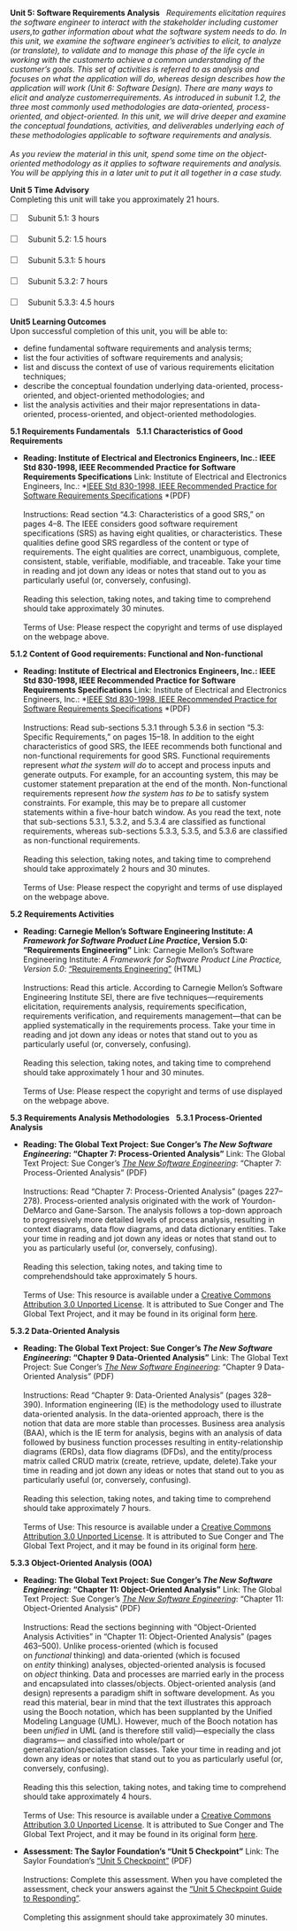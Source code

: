 **Unit 5: Software Requirements Analysis** <span id="5"></span> 
*Requirements elicitation requires the software engineer to interact
with the stakeholder including customer users,to gather information
about what the software system needs to do. In this unit, we examine the
software engineer’s activities to elicit, to analyze (or translate), to
validate and to manage this phase of the life cycle in working with the*
*customerto achieve a common understanding of the* *customer’s goals.
This set of activities is referred to as analysis and focuses on what
the application will do, whereas design describes how the application
will work (*Unit 6: Software Design*). There are many ways to elicit and
analyze* *customerrequirements. As introduced in subunit 1.2, the three
most commonly used methodologies are data-oriented, process-oriented,
and object-oriented. In this unit, we will drive deeper and examine the
conceptual foundations, activities, and deliverables underlying each of
these methodologies applicable to software requirements and analysis.*  
    
 *As you review the material in this unit, spend some time on the
object-oriented methodology as it applies to software requirements and
analysis. You will be applying this in a later unit to put it all
together in a case study.*

**Unit 5 Time Advisory**  
Completing this unit will take you approximately 21 hours.  
  
 <span
style="color: rgb(85, 85, 85); font-family: 'Myriad Pro', 'Gill Sans', 'Gill Sans MT', Calibri, sans-serif; font-size: 16px; line-height: 24px;">☐
   </span>Subunit 5.1: 3 hours  
  
 <span
style="color: rgb(85, 85, 85); font-family: 'Myriad Pro', 'Gill Sans', 'Gill Sans MT', Calibri, sans-serif; font-size: 16px; line-height: 24px;">☐
   </span>Subunit 5.2: 1.5 hours  
  
 <span
style="color: rgb(85, 85, 85); font-family: 'Myriad Pro', 'Gill Sans', 'Gill Sans MT', Calibri, sans-serif; font-size: 16px; line-height: 24px;">☐
   </span>Subunit 5.3.1: 5 hours  
  
 <span
style="color: rgb(85, 85, 85); font-family: 'Myriad Pro', 'Gill Sans', 'Gill Sans MT', Calibri, sans-serif; font-size: 16px; line-height: 24px;">☐
   </span>Subunit 5.3.2: 7 hours  
  
 <span
style="color: rgb(85, 85, 85); font-family: 'Myriad Pro', 'Gill Sans', 'Gill Sans MT', Calibri, sans-serif; font-size: 16px; line-height: 24px;">☐
   </span>Subunit 5.3.3: 4.5 hours

**Unit5 Learning Outcomes**  
Upon successful completion of this unit, you will be able to:  
-   define fundamental software requirements and analysis terms;
-   list the four activities of software requirements and analysis;
-   list and discuss the context of use of various requirements
    elicitation techniques;
-   describe the conceptual foundation underlying data-oriented,
    process-oriented, and object-oriented methodologies; and
-   list the analysis activities and their major representations in
    data-oriented, process-oriented, and object-oriented methodologies.

**5.1 Requirements Fundamentals** <span id="5.1"></span> 
**5.1.1 Characteristics of Good Requirements** <span id="5.1.1"></span> 
-   **Reading: Institute of Electrical and Electronics Engineers, Inc.:
    IEEE Std 830-1998, IEEE Recommended Practice for Software
    Requirements Specifications**
    Link: Institute of Electrical and Electronics Engineers, Inc.:
    *[IEEE Std 830-1998, IEEE Recommended Practice for Software
    Requirements
    Specifications](http://www.math.uaa.alaska.edu/~afkjm/cs401/IEEE830.pdf) *(PDF)  
        
     Instructions: Read section “4.3: Characteristics of a good SRS,” on
    pages 4–8. The IEEE considers good software requirement
    specifications (SRS) as having eight qualities, or characteristics.
    These qualities define good SRS regardless of the content or type of
    requirements. The eight qualities are correct, unambiguous,
    complete, consistent, stable, verifiable, modifiable, and traceable.
    Take your time in reading and jot down any ideas or notes that stand
    out to you as particularly useful (or, conversely, confusing).  
        
     Reading this selection, taking notes, and taking time to comprehend
    should take approximately 30 minutes.  
        
     Terms of Use: Please respect the copyright and terms of use
    displayed on the webpage above.

**5.1.2 Content of Good requirements: Functional and Non-functional**
<span id="5.1.2"></span> 
-   **Reading: Institute of Electrical and Electronics Engineers, Inc.:
    IEEE Std 830-1998, IEEE Recommended Practice for Software
    Requirements Specifications**
    Link: Institute of Electrical and Electronics Engineers, Inc.:
    *[IEEE Std 830-1998, IEEE Recommended Practice for Software
    Requirements
    Specifications](http://www.math.uaa.alaska.edu/~afkjm/cs401/IEEE830.pdf) *(PDF)  
        
     Instructions: Read sub-sections 5.3.1 through 5.3.6 in section
    “5.3: Specific Requirements,” on pages 15–18. In addition to the
    eight characteristics of good SRS, the IEEE recommends both
    functional and non-functional requirements for good SRS. Functional
    requirements represent *what the system will* *do* to accept and
    process inputs and generate outputs. For example, for an accounting
    system, this may be customer statement preparation at the end of the
    month. Non-functional requirements represent *how the system has to
    be* to satisfy system constraints. For example, this may be to
    prepare all customer statements within a five-hour batch window. As
    you read the text, note that sub-sections 5.3.1, 5.3.2, and 5.3.4
    are classified as functional requirements, whereas sub-sections
    5.3.3, 5.3.5, and 5.3.6 are classified as non-functional
    requirements.  
        
     Reading this selection, taking notes, and taking time to comprehend
    should take approximately 2 hours and 30 minutes.  
        
     Terms of Use: Please respect the copyright and terms of use
    displayed on the webpage above.

**5.2 Requirements Activities** <span id="5.2"></span> 
-   **Reading: Carnegie Mellon’s Software Engineering Institute: *A
    Framework for Software Product Line Practice*, Version 5.0:
    “Requirements Engineering”**
    Link: Carnegie Mellon’s Software Engineering Institute: *A Framework
    for Software Product Line Practice, Version 5.0*: [“Requirements
    Engineering”](http://www.sei.cmu.edu/productlines/frame_report/req_eng.htm) (HTML)  
        
     Instructions: Read this article. According to Carnegie Mellon’s
    Software Engineering Institute SEI, there are five
    techniques—requirements elicitation, requirements analysis,
    requirements specification, requirements verification, and
    requirements management—that can be applied systematically in the
    requirements process. Take your time in reading and jot down any
    ideas or notes that stand out to you as particularly useful (or,
    conversely, confusing).  
        
     Reading this selection, taking notes, and taking time to comprehend
    should take approximately 1 hour and 30 minutes.  
        
     Terms of Use: Please respect the copyright and terms of use
    displayed on the webpage above.

**5.3 Requirements Analysis Methodologies** <span id="5.3"></span> 
**5.3.1 Process-Oriented Analysis** <span id="5.3.1"></span> 
-   **Reading: The Global Text Project: Sue Conger’s *The New Software
    Engineering*: “Chapter 7: Process-Oriented Analysis”**
    Link: The Global Text Project: Sue Conger’s [*The New Software
    Engineering*](http://dl.dropbox.com/u/31779972/The%20New%20Software%20Engineering.pdf):
    “Chapter 7: Process-Oriented Analysis” (PDF)  
        
     Instructions: Read “Chapter 7: Process-Oriented Analysis” (pages
    227–278). Process-oriented analysis originated with the work of
    Yourdon-DeMarco and Gane-Sarson. The analysis follows a top-down
    approach to progressively more detailed levels of process analysis,
    resulting in context diagrams, data flow diagrams, and data
    dictionary entities. Take your time in reading and jot down any
    ideas or notes that stand out to you as particularly useful (or,
    conversely, confusing).  
        
     Reading this selection, taking notes, and taking time to
    comprehendshould take approximately 5 hours.  
        
     Terms of Use: This resource is available under a [Creative Commons
    Attribution 3.0 Unported
    License](http://creativecommons.org/licenses/by/3.0/). It is
    attributed to Sue Conger and The Global Text Project, and it may be
    found in its original form
    [here](http://dl.dropbox.com/u/31779972/The%20New%20Software%20Engineering.pdf).

**5.3.2 Data-Oriented Analysis** <span id="5.3.2"></span> 
-   **Reading: The Global Text Project: Sue Conger’s *The New Software
    Engineering*: “Chapter 9 Data-Oriented Analysis”**
    Link: The Global Text Project: Sue Conger’s [*The New Software
    Engineering*](http://dl.dropbox.com/u/31779972/The%20New%20Software%20Engineering.pdf):
    “Chapter 9 Data-Oriented Analysis” (PDF)  
        
     Instructions: Read “Chapter 9: Data-Oriented Analysis” (pages
    328–390). Information engineering (IE) is the methodology used to
    illustrate data-oriented analysis. In the data-oriented approach,
    there is the notion that data are more stable than processes.
    Business area analysis (BAA), which is the IE term for analysis,
    begins with an analysis of data followed by business function
    processes resulting in entity-relationship diagrams (ERDs), data
    flow diagrams (DFDs), and the entity/process matrix called CRUD
    matrix (create, retrieve, update, delete).Take your time in reading
    and jot down any ideas or notes that stand out to you as
    particularly useful (or, conversely, confusing).  
        
     Reading this selection, taking notes, and taking time to comprehend
    should take approximately 7 hours.  
        
     Terms of Use: This resource is available under a [Creative Commons
    Attribution 3.0 Unported
    License](http://creativecommons.org/licenses/by/3.0/). It is
    attributed to Sue Conger and The Global Text Project, and it may be
    found in its original
    form [here](http://dl.dropbox.com/u/31779972/The%20New%20Software%20Engineering.pdf).

**5.3.3 Object-Oriented Analysis (OOA)** <span id="5.3.3"></span> 
-   **Reading: The Global Text Project: Sue Conger’s *The New Software
    Engineering*: “Chapter 11: Object-Oriented Analysis”**
    Link: The Global Text Project: Sue Conger’s [*The New Software
    Engineering*](http://dl.dropbox.com/u/31779972/The%20New%20Software%20Engineering.pdf):
    “Chapter 11: Object-Oriented Analysis<span
    style="font-family: Arial, sans-serif; color: black;">”</span> (PDF)  
        
     Instructions: Read the sections beginning with “Object-Oriented
    Analysis Activities” in “Chapter 11: Object-Oriented Analysis”
    (pages 463–500). Unlike process-oriented (which is focused
    on *functional* thinking) and data-oriented (which is focused
    on *entity* thinking) analyses, objected-oriented analysis is
    focused on *object* thinking. Data and processes are married early
    in the process and encapsulated into classes/objects.
    Object-oriented analysis (and design) represents a paradigm shift in
    software development. As you read this material, bear in mind that
    the text illustrates this approach using the Booch notation, which
    has been supplanted by the Unified Modeling Language (UML). However,
    much of the Booch notation has been *unified* in UML (and is
    therefore still valid)—especially the class diagrams— and classified
    into whole/part or generalization/specialization classes. Take your
    time in reading and jot down any ideas or notes that stand out to
    you as particularly useful (or, conversely, confusing).  
        
     Reading this this selection, taking notes, and taking time to
    comprehend should take approximately 4 hours.  
        
     Terms of Use: This resource is available under a [Creative Commons
    Attribution 3.0 Unported
    License](http://creativecommons.org/licenses/by/3.0/). It is
    attributed to Sue Conger and The Global Text Project, and it may be
    found in its original
    form [here](http://dl.dropbox.com/u/31779972/The%20New%20Software%20Engineering.pdf).

-   **Assessment: The Saylor Foundation’s “Unit 5 Checkpoint”**
    Link: The Saylor Foundation’s [“Unit 5
    Checkpoint”](http://www.saylor.org/site/wp-content/uploads/2013/10/CS302-OC-Unit-5-PRVFINAL.pdf) (PDF)  
        
     Instructions: Complete this assessment. When you have completed the
    assessment, check your answers against the [“Unit 5 Checkpoint Guide
    to
    Responding”](http://www.saylor.org/site/wp-content/uploads/2013/10/CS302-OC-Unit-5-Answer_Key-PRVFINAL.pdf).  
        
     Completing this assignment should take approximately 30 minutes.


